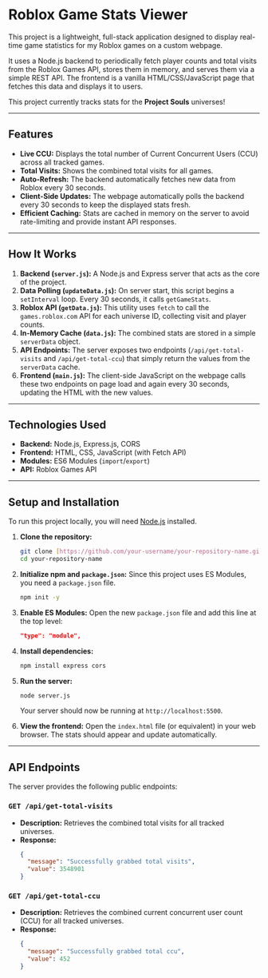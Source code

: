# Roblox Game Stats Viewer

This project is a lightweight, full-stack application designed to display real-time game statistics for my Roblox games on a custom webpage.

It uses a Node.js backend to periodically fetch player counts and total visits from the Roblox Games API, stores them in memory, and serves them via a simple REST API. The frontend is a vanilla HTML/CSS/JavaScript page that fetches this data and displays it to users.

This project currently tracks stats for the **Project Souls** universes!

---

## Features

* **Live CCU:** Displays the total number of Current Concurrent Users (CCU) across all tracked games.
* **Total Visits:** Shows the combined total visits for all games.
* **Auto-Refresh:** The backend automatically fetches new data from Roblox every 30 seconds.
* **Client-Side Updates:** The webpage automatically polls the backend every 30 seconds to keep the displayed stats fresh.
* **Efficient Caching:** Stats are cached in memory on the server to avoid rate-limiting and provide instant API responses.

---

## How It Works

1.  **Backend (`server.js`):** A Node.js and Express server that acts as the core of the project.
2.  **Data Polling (`updateData.js`):** On server start, this script begins a `setInterval` loop. Every 30 seconds, it calls `getGameStats`.
3.  **Roblox API (`getData.js`):** This utility uses `fetch` to call the `games.roblox.com` API for each universe ID, collecting visit and player counts.
4.  **In-Memory Cache (`data.js`):** The combined stats are stored in a simple `serverData` object.
5.  **API Endpoints:** The server exposes two endpoints (`/api/get-total-visits` and `/api/get-total-ccu`) that simply return the values from the `serverData` cache.
6.  **Frontend (`main.js`):** The client-side JavaScript on the webpage calls these two endpoints on page load and again every 30 seconds, updating the HTML with the new values.

---

## Technologies Used

* **Backend:** Node.js, Express.js, CORS
* **Frontend:** HTML, CSS, JavaScript (with Fetch API)
* **Modules:** ES6 Modules (`import`/`export`)
* **API:** Roblox Games API

---

## Setup and Installation

To run this project locally, you will need [Node.js](https://nodejs.org/) installed.

1.  **Clone the repository:**
    ```bash
    git clone [https://github.com/your-username/your-repository-name.git](https://github.com/your-username/your-repository-name.git)
    cd your-repository-name
    ```

2.  **Initialize npm and `package.json`:**
    Since this project uses ES Modules, you need a `package.json` file.
    ```bash
    npm init -y
    ```

3.  **Enable ES Modules:**
    Open the new `package.json` file and add this line at the top level:
    ```json
    "type": "module",
    ```

4.  **Install dependencies:**
    ```bash
    npm install express cors
    ```

5.  **Run the server:**
    ```bash
    node server.js
    ```
    Your server should now be running at `http://localhost:5500`.

6.  **View the frontend:**
    Open the `index.html` file (or equivalent) in your web browser. The stats should appear and update automatically.

---

## API Endpoints

The server provides the following public endpoints:

### `GET /api/get-total-visits`

* **Description:** Retrieves the combined total visits for all tracked universes.
* **Response:**
    ```json
    {
      "message": "Successfully grabbed total visits",
      "value": 3548901
    }
    ```

### `GET /api/get-total-ccu`

* **Description:** Retrieves the combined current concurrent user count (CCU) for all tracked universes.
* **Response:**
    ```json
    {
      "message": "Successfully grabbed total ccu",
      "value": 452
    }
    ```
